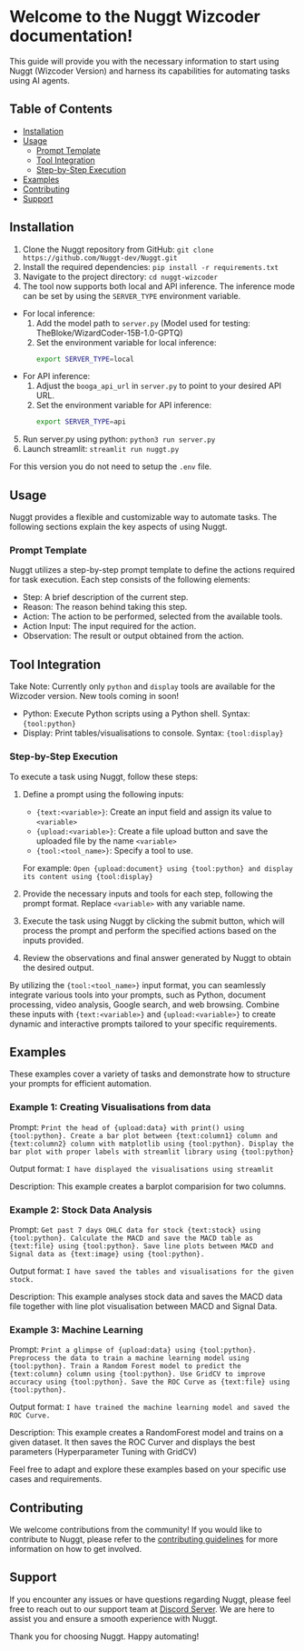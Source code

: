 # Welcome to the Nuggt Wizcoder documentation!

This guide will provide you with the necessary information to start using Nuggt (Wizcoder Version) and harness its capabilities for automating tasks using AI agents.

## Table of Contents
- [Installation](#installation)
- [Usage](#usage)
  - [Prompt Template](#prompt-template)
  - [Tool Integration](#tool-integration)
  - [Step-by-Step Execution](#step-by-step-execution)
- [Examples](#examples)
- [Contributing](#contributing)
- [Support](#support)

## Installation

1. Clone the Nuggt repository from GitHub: `git clone https://github.com/Nuggt-dev/Nuggt.git`
2. Install the required dependencies: `pip install -r requirements.txt`
3. Navigate to the project directory: `cd nuggt-wizcoder`
4. The tool now supports both local and API inference. The inference mode can be set by using the `SERVER_TYPE` environment variable. 

 - For local inference:  
     1. Add the model path to `server.py` (Model used for testing: TheBloke/WizardCoder-15B-1.0-GPTQ)  
     2. Set the environment variable for local inference:
        ```bash
        export SERVER_TYPE=local
        ```
 - For API inference:  
     1. Adjust the `booga_api_url` in `server.py` to point to your desired API URL. 
     2. Set the environment variable for API inference:
        ```bash
        export SERVER_TYPE=api
        ```
5. Run server.py using python: `python3 run server.py`
6. Launch streamlit: `streamlit run nuggt.py`

For this version you do not need to setup the `.env` file.

## Usage

Nuggt provides a flexible and customizable way to automate tasks. The following sections explain the key aspects of using Nuggt.

### Prompt Template

Nuggt utilizes a step-by-step prompt template to define the actions required for task execution. Each step consists of the following elements:

- Step: A brief description of the current step.
- Reason: The reason behind taking this step.
- Action: The action to be performed, selected from the available tools.
- Action Input: The input required for the action.
- Observation: The result or output obtained from the action.

## Tool Integration

Take Note: Currently only `python` and `display` tools are available for the Wizcoder version. New tools coming in soon!

- Python: Execute Python scripts using a Python shell. Syntax: `{tool:python}`
- Display: Print tables/visualisations to console. Syntax: `{tool:display}`


### Step-by-Step Execution

To execute a task using Nuggt, follow these steps:

1. Define a prompt using the following inputs:
   - `{text:<variable>}`: Create an input field and assign its value to `<variable>`
   - `{upload:<variable>}`: Create a file upload button and save the uploaded file by the name `<variable>`
   - `{tool:<tool_name>}`: Specify a tool to use. 

   For example: `Open {upload:document} using {tool:python} and display its content using {tool:display}`

2. Provide the necessary inputs and tools for each step, following the prompt format. Replace `<variable>` with any variable name.

3. Execute the task using Nuggt by clicking the submit button, which will process the prompt and perform the specified actions based on the inputs provided.

4. Review the observations and final answer generated by Nuggt to obtain the desired output.

By utilizing the `{tool:<tool_name>}` input format, you can seamlessly integrate various tools into your prompts, such as Python, document processing, video analysis, Google search, and web browsing. Combine these inputs with `{text:<variable>}` and `{upload:<variable>}` to create dynamic and interactive prompts tailored to your specific requirements.

## Examples

These examples cover a variety of tasks and demonstrate how to structure your prompts for efficient automation.

### Example 1: Creating Visualisations from data

Prompt: `Print the head of {upload:data} with print() using {tool:python}. Create a bar plot between {text:column1} column and {text:column2} column with matplotlib using {tool:python}. Display the bar plot with proper labels with streamlit library using {tool:python}`

Output format: `I have displayed the visualisations using streamlit`

Description:
This example creates a barplot comparision for two columns.

### Example 2: Stock Data Analysis

Prompt: `Get past 7 days OHLC data for stock {text:stock} using {tool:python}. Calculate the MACD and save the MACD table as {text:file} using {tool:python}. Save line plots between MACD and Signal data as {text:image} using {tool:python}.`

Output format: `I have saved the tables and visualisations for the given stock.`

Description:
This example analyses stock data and saves the MACD data file together with line plot visualisation between MACD and Signal Data.

### Example 3: Machine Learning

Prompt: `Print a glimpse of {upload:data} using {tool:python}. Preprocess the data to train a machine learning model using {tool:python}. Train a Random Forest model to predict the {text:column} column using {tool:python}. Use GridCV to improve accuracy using {tool:python}. Save the ROC Curve as {text:file} using {tool:python}.`

Output format: `I have trained the machine learning model and saved the ROC Curve.`

Description:
This example creates a RandomForest model and trains on a given dataset. It then saves the ROC Curver and displays the best parameters (Hyperparameter Tuning with GridCV)

Feel free to adapt and explore these examples based on your specific use cases and requirements.

## Contributing

We welcome contributions from the community! If you would like to contribute to Nuggt, please refer to the [contributing guidelines](contribution_guidelines.md) for more information on how to get involved.

## Support

If you encounter any issues or have questions regarding Nuggt, please feel free to reach out to our support team at [Discord Server](https://discord.gg/gzdCDM84). We are here to assist you and ensure a smooth experience with Nuggt.

Thank you for choosing Nuggt. Happy automating!
